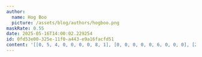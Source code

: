 ```yaml
---
author:
  name: Hog Boo
  picture: /assets/blog/authors/hogboo.png
maskRate: 0.55
date: 2025-05-16T14:00:02.229254
id: 0fd53e00-325e-11f0-a443-e9a16facfd51
content: '[[0, 5, 4, 0, 0, 0, 0, 8, 1], [0, 0, 0, 0, 0, 6, 0, 0, 0], [2, 8, 0, 1, 5, 0, 6, 0, 0], [7, 3, 0, 0, 0, 8, 0, 0, 6], [0, 2, 6, 0, 1, 0, 5, 3, 9], [5, 0, 9, 0, 6, 0, 7, 1, 0], [4, 0, 0, 2, 0, 1, 0, 0, 7], [3, 0, 5, 0, 0, 4, 1, 0, 0], [0, 0, 0, 6, 0, 5, 8, 0, 3]]'
---
```

